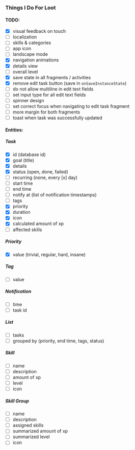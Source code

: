 ### Things I Do For Loot

#### TODO:
- [x] visual feedback on touch
- [ ] localization
- [ ] skills & categories
- [ ] app icon
- [ ] landscape mode
- [x] navigation animations
- [x] details view
- [ ] overall level
- [x] save state in all fragments / activities
- [x] remove edit task button (save in `onSaveInstanceState`)
- [ ] do not allow multiline in edit text fields
- [ ] set input type for all edit text fields
- [ ] spinner design
- [ ] set correct focus when navigating to edit task fragment
- [ ] more margin for both fragments
- [ ] toast when task was successfully updated

#### Entities:
##### Task
- [x] id (database id)
- [x] goal (title)
- [x] details
- [x] status (open, done, failed)
- [ ] recurring (none, every [x] day)
- [ ] start time
- [ ] end time
- [ ] notify at (list of notification timestamps)
- [ ] tags
- [x] priority
- [x] duration
- [x] icon
- [x] calculated amount of xp
- [ ] affected skills

##### Priority
- [x] value (trivial, regular, hard, insane)

##### Tag
- [ ] value

##### Notification
- [ ] time
- [ ] task id

##### List<Task>
- [ ] tasks
- [ ] grouped by (priority, end time, tags, status)

##### Skill
- [ ] name
- [ ] description
- [ ] amount of xp
- [ ] level
- [ ] icon

##### Skill Group
- [ ] name
- [ ] description
- [ ] assigned skills
- [ ] summarized amount of xp
- [ ] summarized level
- [ ] icon
